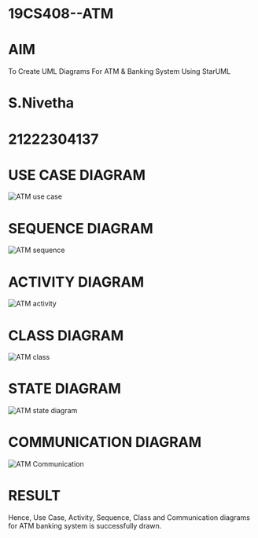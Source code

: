 # 19CS408--ATM

# AIM 
To Create UML Diagrams For ATM & Banking System Using StarUML

# S.Nivetha
# 21222304137

# USE CASE DIAGRAM
![ATM use case](https://github.com/user-attachments/assets/c64422a7-9594-4612-904f-30e6317f587b)

# SEQUENCE DIAGRAM

![ATM sequence](https://github.com/user-attachments/assets/ad3f3bfd-58ec-4952-b69b-b971c6e8ea26)

# ACTIVITY DIAGRAM
![ATM activity](https://github.com/user-attachments/assets/fe470086-5417-4a8d-8468-838ba1fd47f6)

# CLASS DIAGRAM

![ATM class](https://github.com/user-attachments/assets/69d532ad-39c2-41b5-8e01-0024d5594b0a)
# STATE DIAGRAM
![ATM state diagram](https://github.com/user-attachments/assets/b7147180-16ae-4262-8eb9-add7daa7240b)

# COMMUNICATION DIAGRAM

![ATM Communication](https://github.com/user-attachments/assets/c02a1fe8-d4bb-4fc1-a4f5-72815c46b6fc)
# RESULT
Hence, Use Case, Activity, Sequence, Class and Communication diagrams for ATM banking system is successfully drawn.
